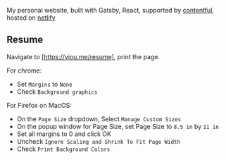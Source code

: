 My personal website, built with Gatsby, React, supported by [contentful](https://www.contentful.com/), hosted on [netlify](https://www.netlify.com/)

## Resume

Navigate to [https://yiou.me/resume], print the page.

For chrome:

- Set `Margins` to `None`
- Check `Background graphics`

For Firefox on MacOS:

- On the `Page Size` dropdown, Select `Manage Custom Sizes`
- On the popup window for Page Size, set Page Size to `8.5 in` by `11 in`
- Set all margins to 0 and click OK
- Uncheck `Ignore Scaling and Shrink To Fit Page Width`
- Check `Print Background Colors`
